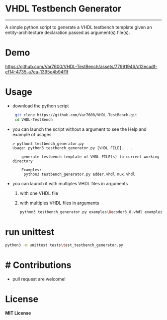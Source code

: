 # VHDL Testbench Generator

---

A simple python script to generate a  VHDL testbench template  given an entity-architecture declaration  passed as argument(s) file(s).

# Demo

https://github.com/Var7600/VHDL-TestBench/assets/77991946/c12ecadf-ef14-4735-a7ea-1395e4b94f1f

# Usage

- download the python script
  
  ```bash
   git clone https://github.com/Var7600/VHDL-TestBench.git
   cd VHDL-TestBench
  ```

- you can launch the script without a argument to see the Help and example of usages
  
  ```
  > python3 testbench_generator.py
  Usage: python3 testbench_generator.py [VHDL FILE]. . .
  
      generate testbench template of VHDL FILE(s) to current working directory
  
      Examples:
       python3 testbench_generator.py adder.vhdl mux.vhdl
  ```

- you can launch it with multiples VHDL files in arguments
  
  1. with one VHDL file
  
  2. with multiples VHDL files in arguments
     
     ```bash
     python3 testbench_generator.py examples\Decoder3_8.vhdl examples\Mux2_1.vhdl
     ```

# run unittest

```bash
python3 -m unittest tests\test_testbench_generator.py
```

# # Contributions

- pull request are welcome!

# License

 **MIT License**

